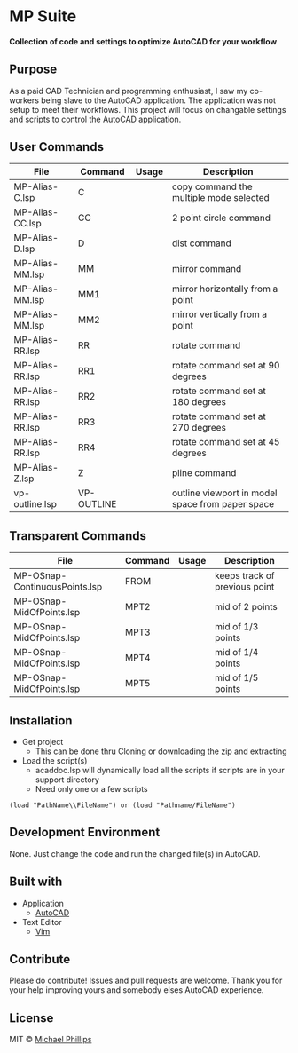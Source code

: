 # MP Suite

#### Collection of code and settings to optimize AutoCAD for your workflow

## Purpose

As a paid CAD Technician and programming enthusiast, I saw my co-workers being slave to the AutoCAD application.
The application was not setup to meet their workflows.  This project will focus on changable settings and scripts
to control the AutoCAD application.

## User Commands

File            | Command    | Usage | Description
--------------- | -------    | ----- | -----------
MP-Alias-C.lsp  | C          |       | copy command the multiple mode selected
MP-Alias-CC.lsp | CC         |       | 2 point circle command
MP-Alias-D.lsp  | D          |       | dist command
MP-Alias-MM.lsp | MM         |       | mirror command
MP-Alias-MM.lsp | MM1        |       | mirror horizontally from a point
MP-Alias-MM.lsp | MM2        |       | mirror vertically from a point
MP-Alias-RR.lsp | RR         |       | rotate command
MP-Alias-RR.lsp | RR1        |       | rotate command set at 90 degrees
MP-Alias-RR.lsp | RR2        |       | rotate command set at 180 degrees
MP-Alias-RR.lsp | RR3        |       | rotate command set at 270 degrees
MP-Alias-RR.lsp | RR4        |       | rotate command set at 45 degrees
MP-Alias-Z.lsp  | Z          |       | pline command
vp-outline.lsp  | VP-OUTLINE |       | outline viewport in model space from paper space
                
## Transparent Commands

File                          | Command | Usage | Description
----------------------------- | ------- | ----- | -----------
MP-OSnap-ContinuousPoints.lsp | FROM    |       | keeps track of previous point
MP-OSnap-MidOfPoints.lsp      | MPT2    |       | mid of 2 points
MP-OSnap-MidOfPoints.lsp      | MPT3    |       | mid of 1/3 points
MP-OSnap-MidOfPoints.lsp      | MPT4    |       | mid of 1/4 points
MP-OSnap-MidOfPoints.lsp      | MPT5    |       | mid of 1/5 points

## Installation

- Get project
  - This can be done thru Cloning or downloading the zip and extracting
- Load the script(s)
  - acaddoc.lsp will dynamically load all the scripts if scripts are in your support directory
  - Need only one or a few scripts
```
(load "PathName\\FileName") or (load "Pathname/FileName")
```

## Development Environment

None.  Just change the code and run the changed file(s) in AutoCAD.

## Built with
- Application
    - [AutoCAD](http://www.autodesk.com)
- Text Editor
    - [Vim](http://www.vim.org)

## Contribute

Please do contribute! Issues and pull requests are welcome.
Thank you for your help improving yours and somebody elses AutoCAD experience.

## License

MIT  © [Michael Phillips](http://github.com/linux478)
